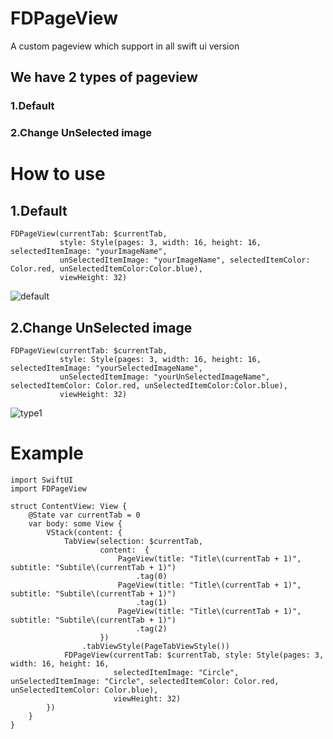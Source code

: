 # FDPageView

A custom pageview which support in all swift ui version

## We have 2 types of pageview
### 1.Default
### 2.Change UnSelected image

# How to use

## 1.Default
```
FDPageView(currentTab: $currentTab, 
           style: Style(pages: 3, width: 16, height: 16, selectedItemImage: "yourImageName", 
           unSelectedItemImage: "yourImageName", selectedItemColor: Color.red, unSelectedItemColor:Color.blue),
           viewHeight: 32)
```
![default](https://user-images.githubusercontent.com/88543651/129077194-a32bf956-9b2c-4a37-b228-f3a187d579cc.gif)


## 2.Change UnSelected image
```
FDPageView(currentTab: $currentTab, 
           style: Style(pages: 3, width: 16, height: 16, selectedItemImage: "yourSelectedImageName", 
           unSelectedItemImage: "yourUnSelectedImageName", selectedItemColor: Color.red, unSelectedItemColor:Color.blue),
           viewHeight: 32)
```
![type1](https://user-images.githubusercontent.com/88543651/129077717-fc8b7e1b-69f1-476e-9cbc-05d9ef636727.gif)


# Example

```
import SwiftUI
import FDPageView

struct ContentView: View {
    @State var currentTab = 0
    var body: some View {
        VStack(content: {
            TabView(selection: $currentTab,
                    content:  {
                        PageView(title: "Title\(currentTab + 1)", subtitle: "Subtile\(currentTab + 1)")
                            .tag(0)
                        PageView(title: "Title\(currentTab + 1)", subtitle: "Subtile\(currentTab + 1)")
                            .tag(1)
                        PageView(title: "Title\(currentTab + 1)", subtitle: "Subtile\(currentTab + 1)")
                            .tag(2)   
                    })
                .tabViewStyle(PageTabViewStyle())
            FDPageView(currentTab: $currentTab, style: Style(pages: 3, width: 16, height: 16, 
                       selectedItemImage: "Circle", unSelectedItemImage: "Circle", selectedItemColor: Color.red, unSelectedItemColor: Color.blue),
                       viewHeight: 32)  
        })
    }
}
```




